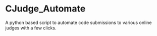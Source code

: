 # CJudge_Automate
A python based script to automate code submissions to various online judges with a few clicks.
